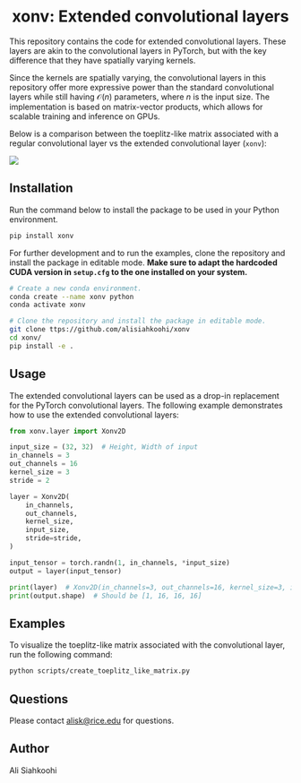 <h1 align="center">xonv: Extended convolutional layers</h1>

This repository contains the code for extended convolutional layers.
These layers are akin to the convolutional layers in PyTorch, but with
the key difference that they have spatially varying kernels.

Since the kernels are spatially varying, the convolutional layers in
this repository offer more expressive power than the standard
convolutional layers while still having $\mathcal{O}(n)$ parameters,
where $n$ is the input size. The implementation is based on
matrix-vector products, which allows for scalable training and inference
on GPUs.

Below is a comparison between the toeplitz-like matrix associated with a
regular convolutional layer vs the extended convolutional layer
(`xonv`):

![](assets/toeplitz_like_matrix.png)

## Installation


Run the command below to install the package to be used in your Python environment.

```bash
pip install xonv
```

For further development and to run the examples, clone the repository
and install the package in editable mode. **Make sure to adapt the
hardcoded CUDA version in `setup.cfg` to the one installed on your system.**

```bash
# Create a new conda environment.
conda create --name xonv python
conda activate xonv

# Clone the repository and install the package in editable mode.
git clone ttps://github.com/alisiahkoohi/xonv
cd xonv/
pip install -e .
```



## Usage

The extended convolutional layers can be used as a drop-in replacement
for the PyTorch convolutional layers. The following example demonstrates
how to use the extended convolutional layers:

```python
from xonv.layer import Xonv2D

input_size = (32, 32)  # Height, Width of input
in_channels = 3
out_channels = 16
kernel_size = 3
stride = 2

layer = Xonv2D(
    in_channels,
    out_channels,
    kernel_size,
    input_size,
    stride=stride,
)

input_tensor = torch.randn(1, in_channels, *input_size)
output = layer(input_tensor)

print(layer)  # Xonv2D(in_channels=3, out_channels=16, kernel_size=3, input_size=(32, 32), stride=2)
print(output.shape)  # Should be [1, 16, 16, 16]
```

## Examples

To visualize the toeplitz-like matrix associated with the convolutional layer, run the following command:

```bash
python scripts/create_toeplitz_like_matrix.py
```


## Questions

Please contact alisk@rice.edu for questions.

## Author

Ali Siahkoohi




